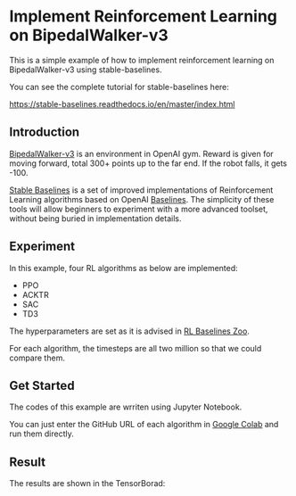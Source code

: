 # Implement Reinforcement Learning on BipedalWalker-v3
This is a simple example of how to implement reinforcement learning on BipedalWalker-v3 using stable-baselines.

You can see the complete tutorial for stable-baselines here:

https://stable-baselines.readthedocs.io/en/master/index.html


## Introduction
[BipedalWalker-v3](https://gym.openai.com/envs/BipedalWalker-v2/) is an environment in OpenAI gym. Reward is given for moving forward, total 300+ points up to the far end. If the robot falls, it gets -100.

[Stable Baselines](https://github.com/hill-a/stable-baselines) is a set of improved implementations of Reinforcement Learning algorithms based on OpenAI [Baselines](https://github.com/openai/baselines). The simplicity of these tools will allow beginners to experiment with a more advanced toolset, without being buried in implementation details.


## Experiment
In this example, four RL algorithms as below are implemented:
- PPO
- ACKTR
- SAC
- TD3

The hyperparameters are set as it is advised in [RL Baselines Zoo](https://github.com/araffin/rl-baselines-zoo).

For each algorithm, the timesteps are all two million so that we could compare them.


## Get Started
The codes of this example are wrriten using Jupyter Notebook.

You can just enter the GitHub URL of each algorithm in [Google Colab](https://colab.research.google.com/) and run them directly.


## Result
The results are shown in the TensorBorad:

